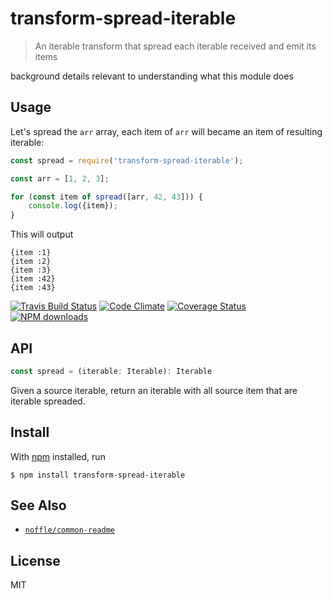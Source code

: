 # transform-spread-iterable

> An iterable transform that spread each iterable received and emit its items

background details relevant to understanding what this module does

## Usage

Let's spread the `arr` array, each item of `arr` will became an item of resulting iterable:

```js
const spread = require('transform-spread-iterable');

const arr = [1, 2, 3];

for (const item of spread([arr, 42, 43])) {
	console.log({item});
}
```

This will output

```
{item :1}
{item :2}
{item :3}
{item :42}
{item :43}
```

[![Travis Build Status](https://img.shields.io/travis/parro-it/transform-spread-iterable/master.svg)](http://travis-ci.org/parro-it/transform-spread-iterable)
[![Code Climate](https://img.shields.io/codeclimate/github/parro-it/transform-spread-iterable.svg)](https://codeclimate.com/github/parro-it/transform-spread-iterable)
[![Coverage Status](https://coveralls.io/repos/github/parro-it/transform-spread-iterable/badge.svg?branch=master)](https://coveralls.io/github/parro-it/transform-spread-iterable?branch=master)
[![NPM downloads](https://img.shields.io/npm/dt/transform-spread-iterable.svg)](https://npmjs.org/package/transform-spread-iterable)


## API

```js
const spread = (iterable: Iterable): Iterable
```

Given a source iterable, return an iterable with all source item that are iterable spreaded.

## Install

With [npm](https://npmjs.org/) installed, run

```
$ npm install transform-spread-iterable
```


## See Also

- [`noffle/common-readme`](https://github.com/noffle/common-readme)

## License

MIT

